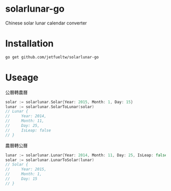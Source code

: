 # solarlunar-go

Chinese solar lunar calendar converter

# Installation

```sh
go get github.com/jetfueltw/solarlunar-go
```

# Useage

公曆轉農曆
```go
solar := solarlunar.Solar{Year: 2015, Month: 1, Day: 15}
lunar := solarlunar.SolarToLunar(solar)
// Lunar {
//     Year: 2014,
//     Month: 11,
//     Day: 25,
//     IsLeap: false
// }
```

農曆轉公曆
```go
lunar := solarlunar.Lunar{Year: 2014, Month: 11, Day: 25, IsLeap: false}
solar := solarlunar.LunarToSolar(lunar)
// Solar {
//     Year: 2015,
//     Month: 1,
//     Day: 15
// }
```
